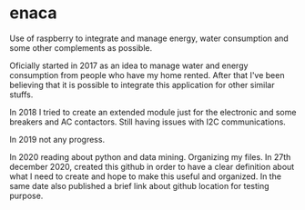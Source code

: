 # enaca
Use of raspberry to integrate and manage energy, water consumption and some other complements as possible.

Oficially started in 2017 as an idea to manage water and energy consumption from people who have my home rented. After that I've been believing that it is possible to integrate this application for other similar stuffs.

In 2018 I tried to create an extended module just for the electronic and some breakers and AC contactors. Still having issues with I2C communications.

In 2019 not any progress.

In 2020 reading about python and data mining. Organizing my files. In 27th december 2020, created this github in order to have a clear definition about what I need to create and hope to make this useful and organized. In the same date also published a brief link about github location for testing purpose.

